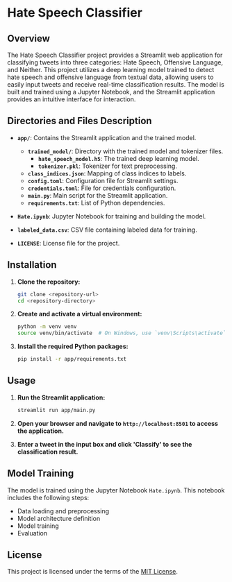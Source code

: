 # Hate Speech Classifier

## Overview

The Hate Speech Classifier project provides a Streamlit web application for classifying tweets into three categories: Hate Speech, Offensive Language, and Neither. This project utilizes a deep learning model trained to detect hate speech and offensive language from textual data, allowing users to easily input tweets and receive real-time classification results. The model is built and trained using a Jupyter Notebook, and the Streamlit application provides an intuitive interface for interaction.
## Directories and Files Description

- **`app/`**: Contains the Streamlit application and the trained model.
  - **`trained_model/`**: Directory with the trained model and tokenizer files.
    - **`hate_speech_model.h5`**: The trained deep learning model.
    - **`tokenizer.pkl`**: Tokenizer for text preprocessing.
  - **`class_indices.json`**: Mapping of class indices to labels.
  - **`config.toml`**: Configuration file for Streamlit settings.
  - **`credentials.toml`**: File for credentials configuration.
  - **`main.py`**: Main script for the Streamlit application.
  - **`requirements.txt`**: List of Python dependencies.

- **`Hate.ipynb`**: Jupyter Notebook for training and building the model.
- **`labeled_data.csv`**: CSV file containing labeled data for training.
- **`LICENSE`**: License file for the project.

## Installation

1. **Clone the repository:**

    ```bash
    git clone <repository-url>
    cd <repository-directory>
    ```

2. **Create and activate a virtual environment:**

    ```bash
    python -m venv venv
    source venv/bin/activate  # On Windows, use `venv\Scripts\activate`
    ```

3. **Install the required Python packages:**

    ```bash
    pip install -r app/requirements.txt
    ```

## Usage

1. **Run the Streamlit application:**

    ```bash
    streamlit run app/main.py
    ```

2. **Open your browser and navigate to `http://localhost:8501` to access the application.**

3. **Enter a tweet in the input box and click 'Classify' to see the classification result.**

## Model Training

The model is trained using the Jupyter Notebook `Hate.ipynb`. This notebook includes the following steps:

- Data loading and preprocessing
- Model architecture definition
- Model training
- Evaluation

## License

This project is licensed under the terms of the [MIT License](LICENSE).
